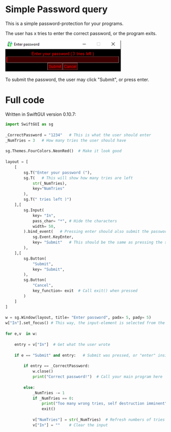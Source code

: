 
# Simple Password query
This is a simple password-protection for your programs.

The user has x tries to enter the correct password, or the program exits.

![](../../assets/images/2025-10-24-13-04-08.png)

To submit the password, the user may click "Submit", or press enter.

# Full code
Written in SwiftGUI version 0.10.7:
```py
import SwiftGUI as sg

_CorrectPassword = "1234"   # This is what the user should enter
_NumTries = 3   # How many tries the user should have

sg.Themes.FourColors.NeonRed()  # Make it look good

layout = [
    [
        sg.T("Enter your password ("),
        sg.T(   # This will show how many tries are left
            str(_NumTries),
            key="NumTries"
        ),
        sg.T(" tries left )")
    ],[
        sg.Input(
            key= "In",
            pass_char= "*", # Hide the characters
            width= 50,
        ).bind_event(   # Pressing enter should also submit the password
            sg.Event.KeyEnter,
            key= "Submit"   # This should be the same as pressing the submit-button
        ),
    ],[
        sg.Button(
            "Submit",
            key= "Submit",
        ),
        sg.Button(
            "Cancel",
            key_function= exit  # Call exit() when pressed
        )
    ]
]

w = sg.Window(layout, title= "Enter password", padx= 5, pady= 5)
w["In"].set_focus() # This way, the input-element is selected from the start

for e,v  in w:

    entry = v["In"]  # Get what the user wrote

    if e == "Submit" and entry:   # Submit was pressed, or "enter" inside the text-box, AND the user actually entered something

        if entry == _CorrectPassword:
            w.close()
            print("Correct password!")  # Call your main program here

        else:
            _NumTries -= 1
            if _NumTries == 0:
                print("Too many wrong tries, self destruction imminent")
                exit()

            v["NumTries"] = str(_NumTries)  # Refresh numbers of tries
            v["In"] = ""    # Clear the input
```

